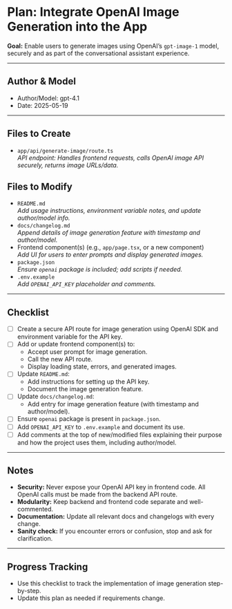 # Plan: Integrate OpenAI Image Generation into the App

**Goal:**
Enable users to generate images using OpenAI’s `gpt-image-1` model, securely and as part of the conversational assistant experience.

---

## Author & Model
- Author/Model: gpt-4.1
- Date: 2025-05-19

---

## Files to Create
- `app/api/generate-image/route.ts`  
  _API endpoint: Handles frontend requests, calls OpenAI image API securely, returns image URLs/data._

## Files to Modify
- `README.md`  
  _Add usage instructions, environment variable notes, and update author/model info._
- `docs/changelog.md`  
  _Append details of image generation feature with timestamp and author/model._
- Frontend component(s) (e.g., `app/page.tsx`, or a new component)  
  _Add UI for users to enter prompts and display generated images._
- `package.json`  
  _Ensure `openai` package is included; add scripts if needed._
- `.env.example`  
  _Add `OPENAI_API_KEY` placeholder and comments._

---

## Checklist
- [ ] Create a secure API route for image generation using OpenAI SDK and environment variable for the API key.
- [ ] Add or update frontend component(s) to:
    - Accept user prompt for image generation.
    - Call the new API route.
    - Display loading state, errors, and generated images.
- [ ] Update `README.md`:
    - Add instructions for setting up the API key.
    - Document the image generation feature.
- [ ] Update `docs/changelog.md`:
    - Add entry for image generation feature (with timestamp and author/model).
- [ ] Ensure `openai` package is present in `package.json`.
- [ ] Add `OPENAI_API_KEY` to `.env.example` and document its use.
- [ ] Add comments at the top of new/modified files explaining their purpose and how the project uses them, including author/model.

---

## Notes
- **Security:** Never expose your OpenAI API key in frontend code. All OpenAI calls must be made from the backend API route.
- **Modularity:** Keep backend and frontend code separate and well-commented.
- **Documentation:** Update all relevant docs and changelogs with every change.
- **Sanity check:** If you encounter errors or confusion, stop and ask for clarification.

---

## Progress Tracking
- Use this checklist to track the implementation of image generation step-by-step.
- Update this plan as needed if requirements change.

